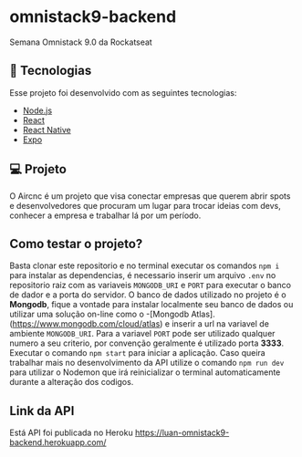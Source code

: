 # omnistack9-backend
Semana Omnistack 9.0 da Rockatseat

## :rocket: Tecnologias

Esse projeto foi desenvolvido com as seguintes tecnologias:

- [Node.js](https://nodejs.org/en/)
- [React](https://reactjs.org)
- [React Native](https://facebook.github.io/react-native/)
- [Expo](https://expo.io/)

## 💻 Projeto

O Aircnc é um projeto que visa conectar empresas que querem abrir spots e desenvolvedores que procuram um lugar para trocar ideias com devs, conhecer a empresa e trabalhar lá por um período.

## Como testar o projeto?

Basta clonar este repositorio e no terminal executar os comandos `npm i` para instalar as dependencias, é necessario inserir um arquivo `.env` no repositorio raiz com as variaveis `MONGODB_URI` e `PORT` para executar o banco de dador e a porta do servidor. O banco de dados utilizado no projeto é o <strong>Mongodb</strong>, fique a vontade para instalar localmente seu banco de dados ou utilizar uma solução on-line como o -[Mongodb Atlas].(https://www.mongodb.com/cloud/atlas) e inserir a url na variavel de ambiente `MONGODB_URI`. Para a variavel `PORT` pode ser utilizado qualquer numero a seu criterio, por convenção geralmente é utilizado porta <strong>3333</strong>. 
Executar o comando `npm start` para iniciar a aplicação. Caso queira trabalhar mais no desenvolvimento da API utilize o comando `npm run dev` para utilizar o Nodemon que irá reinicializar o terminal automaticamente durante a alteração dos codigos. 

## Link da API

Está API foi publicada no Heroku 
https://luan-omnistack9-backend.herokuapp.com/
